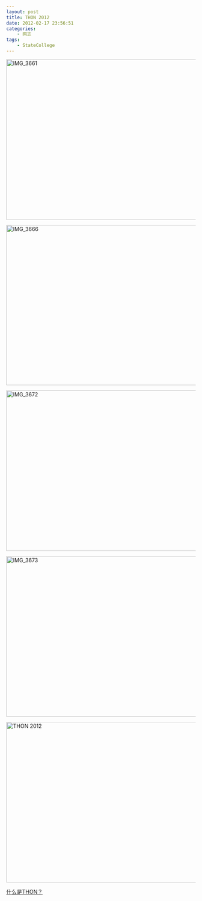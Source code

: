 ```yaml
--- 
layout: post
title: THON 2012
date: 2012-02-17 23:56:51
categories:
    - 网志
tags:
    - StateCollege
---
```

<a href="http://www.flickr.com/photos/ztpala/6894875345/" title="IMG_3661 by ztpala, on Flickr"><img src="http://farm8.staticflickr.com/7181/6894875345_bed6440172_z.jpg" width="640" height="427" alt="IMG_3661"></a>

<a href="http://www.flickr.com/photos/ztpala/6894875135/" title="IMG_3666 by ztpala, on Flickr"><img src="http://farm8.staticflickr.com/7183/6894875135_c25d358e03_z.jpg" width="640" height="426" alt="IMG_3666"></a>

<a href="http://www.flickr.com/photos/ztpala/6894874915/" title="IMG_3672 by ztpala, on Flickr"><img src="http://farm8.staticflickr.com/7036/6894874915_0a16848286_z.jpg" width="640" height="427" alt="IMG_3672"></a>

<a href="http://www.flickr.com/photos/ztpala/6894874115/" title="IMG_3673 by ztpala, on Flickr"><img src="http://farm8.staticflickr.com/7185/6894874115_cf25606387_z.jpg" width="640" height="427" alt="IMG_3673"></a>

<a href="http://www.flickr.com/photos/ztpala/6894844995/" title="THON 2012 by ztpala, on Flickr"><img src="http://farm8.staticflickr.com/7057/6894844995_5191973418_z.jpg" width="640" height="427" alt="THON 2012"></a>

<a href="/2008/02/24/thon-2008/">什么是THON？</a>